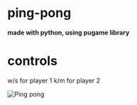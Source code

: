 # ping-pong

**made with python, using pugame library**

# controls
w/s for player 1
k/m for player 2

![Ping pong](https://img.freepik.com/free-photo/top-view-ping-pong-ball-with-paddles-copy-space_23-2148523333.jpg?size=626&ext=jpg&ga=GA1.1.1606771889.1695993915&semt=ais "")
